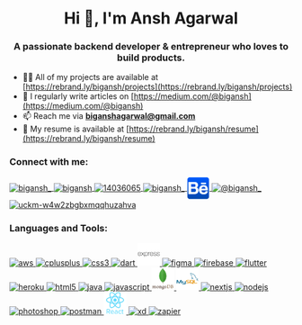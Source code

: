 <h1 align="center">Hi 👋, I'm Ansh Agarwal</h1>
<h3 align="center">
    A passionate backend developer & entrepreneur who loves to build products.
</h3>

- 👨‍💻 All of my projects are available at [https://rebrand.ly/bigansh/projects](https://rebrand.ly/bigansh/projects) 
- 📝 I regularly write articles on [https://medium.com/@bigansh](https://medium.com/@bigansh)
- 📫 Reach me via **biganshagarwal@gmail.com** 
- 📄 My resume is available at [https://rebrand.ly/bigansh/resume](https://rebrand.ly/bigansh/resume)

<h3 align="left">Connect with me:</h3>
<p align="left">
    <a href="https://twitter.com/bigansh" target="blank">
        <img align="center" src="https://cdn2.iconfinder.com/data/icons/social-media-2285/512/1_Twitter_colored_svg-512.png" alt="bigansh_" height="40" width="40" />
    </a>
    <a href="https://linkedin.com/in/bigansh" target="blank">
        <img align="center" src="https://cdn2.iconfinder.com/data/icons/social-media-2285/512/1_Linkedin_unofficial_colored_svg-512.png" alt="bigansh" height="40" width="40" />
    </a>
    <a href="https://stackoverflow.com/users/14036065" target="blank">
        <img align="center" src="https://cdn2.iconfinder.com/data/icons/social-icons-color/512/stackoverflow-512.png" alt="14036065" height="40" width="40" />
    </a>
    <a href="https://instagram.com/bigansh_" target="blank">
        <img align="center" src="https://cdn2.iconfinder.com/data/icons/social-media-2285/512/1_Instagram_colored_svg_1-512.png" alt="bigansh_" height="40" width="40" />
    </a>
    <a href="https://www.behance.net/bigansh" target="blank">
        <img align="center" src="https://raw.githubusercontent.com/devicons/devicon/7a4ca8aa871d6dca81691e018d31eed89cb70a76/icons/behance/behance-original.svg" alt="bigansh_" height="40" width="40" />
    </a>
    <a href="https://medium.com/@bigansh" target="blank">
        <img align="center" src="https://cdn3.iconfinder.com/data/icons/social-rounded-2/72/Medium-512.png" alt="@bigansh_" height="40" width="40" />
    </a>
    <a href="https://offf.to/bigyoutube" target="blank">
        <img align="center" src="https://cdn2.iconfinder.com/data/icons/social-media-2285/512/1_Youtube_colored_svg-512.png" alt="uckm-w4w2zbgbxmqqhuzahva" height="40" width="40" />
    </a>
</p>

<h3 align="left">Languages and Tools:</h3>
<p align="left">
    <a href="https://aws.amazon.com" target="_blank">
        <img src="https://cdn2.iconfinder.com/data/icons/amazon-aws-stencils/100/Non-Service_Specific_copy__AWS_Cloud-512.png" alt="aws" width="40" height="40" />
    </a>
    <a href="https://www.w3schools.com/cpp/" target="_blank">
        <img src="https://cdn4.iconfinder.com/data/icons/logos-brands-in-colors/404/c_logo-512.png" alt="cplusplus" width="40" height="40" />
    </a>
    <a href="https://www.w3schools.com/css/" target="_blank">
        <img src="https://cdn1.iconfinder.com/data/icons/logotypes/32/badge-css-3-512.png" alt="css3" width="40" height="40" />
    </a>
    <a href="https://dart.dev" target="_blank">
        <img src="https://raw.githubusercontent.com/detain/svg-logos/780f25886640cef088af994181646db2f6b1a3f8/svg/dart.svg" alt="dart" width="40" height="40" />
    </a>
    <a href="https://expressjs.com" target="_blank">
        <img src="https://raw.githubusercontent.com/devicons/devicon/master/icons/express/express-original-wordmark.svg" alt="express" width="40" height="40" />
    </a>
    <a href="https://www.figma.com/" target="_blank">
        <img src="https://cdn4.iconfinder.com/data/icons/logos-brands-in-colors/3000/figma-logo-512.png" alt="figma" width="40" height="40" />
    </a>
    <a href="https://firebase.google.com/" target="_blank">
        <img src="https://cdn4.iconfinder.com/data/icons/google-i-o-2016/512/google_firebase-2-512.png" alt="firebase" width="40" height="40" />
    </a>
    <a href="https://flutter.dev" target="_blank">
        <img src="https://www.vectorlogo.zone/logos/flutterio/flutterio-icon.svg" alt="flutter" width="40" height="40" />
    </a>
    <a href="https://heroku.com" target="_blank">
        <img src="https://avatars.githubusercontent.com/u/23211?s=280&v=4" alt="heroku" width="40" height="40" />
    </a>
    <a href="https://www.w3.org/html/" target="_blank">
        <img src="https://cdn1.iconfinder.com/data/icons/logotypes/32/badge-html-5-256.png" alt="html5" width="40" height="40" />
    </a>
    <a href="https://www.java.com" target="_blank">
        <img src="https://cdn4.iconfinder.com/data/icons/logos-and-brands/512/181_Java_logo_logos-512.png" alt="java" width="40" height="40" />
    </a>
    <a href="https://developer.mozilla.org/en-US/docs/Web/JavaScript" target="_blank">
        <img src="https://cdn4.iconfinder.com/data/icons/scripting-and-programming-languages/512/js-512.png" alt="javascript" width="40" height="40" />
    </a>
    <a href="https://www.mongodb.com/" target="_blank">
        <img src="https://raw.githubusercontent.com/devicons/devicon/master/icons/mongodb/mongodb-original-wordmark.svg" alt="mongodb" width="40" height="40" />
    </a>
    <a href="https://www.mysql.com/" target="_blank">
        <img src="https://raw.githubusercontent.com/devicons/devicon/master/icons/mysql/mysql-original-wordmark.svg" alt="mysql" width="40" height="40" />
    </a>
    <a href="https://nextjs.org/" target="_blank">
        <img src="https://cdn.worldvectorlogo.com/logos/nextjs-3.svg" alt="nextjs" width="40" height="40" />
    </a>
    <a href="https://nodejs.org" target="_blank">
        <img src="https://cdn2.iconfinder.com/data/icons/nodejs-1/512/nodejs-512.png" alt="nodejs" width="40" height="40" />
    </a>
    <a href="https://www.photoshop.com/en" target="_blank">
        <img src="https://cdn4.iconfinder.com/data/icons/logos-and-brands/512/23_Photoshop_Adobe_logo_logos-512.png" alt="photoshop" width="40" height="40" />
    </a>
    <a href="https://postman.com" target="_blank">
        <img src="https://www.vectorlogo.zone/logos/getpostman/getpostman-icon.svg" alt="postman" width="40" height="40" />
    </a>
    <a href="https://reactjs.org/" target="_blank">
        <img src="https://raw.githubusercontent.com/devicons/devicon/master/icons/react/react-original-wordmark.svg" alt="react" width="40" height="40" />
    </a>
    <a href="https://www.adobe.com/products/xd.html" target="_blank">
        <img src="https://cdn4.iconfinder.com/data/icons/logos-and-brands/512/3_Xd_Adobe_logo_logos-512.png" alt="xd" width="40" height="40" />
    </a>
    <a href="https://zapier.com" target="_blank">
        <img src="https://www.vectorlogo.zone/logos/zapier/zapier-icon.svg" alt="zapier" width="40" height="40" />
    </a>
</p>
